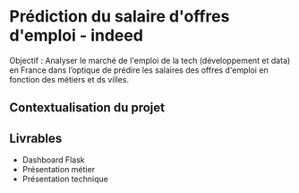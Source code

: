 # Prédiction du salaire d'offres d'emploi - indeed

Objectif : Analyser le marché de l'emploi de la tech (développement et data) en France dans l’optique de prédire les salaires des offres d'emploi en fonction des métiers et ds villes.

## Contextualisation du projet


## Livrables 

- Dashboard Flask 
- Présentation métier 
- Présentation technique
